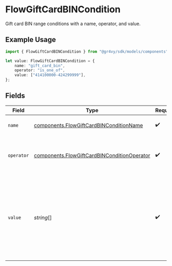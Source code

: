 # FlowGiftCardBINCondition

Gift card BIN range conditions with a name, operator, and value.

## Example Usage

```typescript
import { FlowGiftCardBINCondition } from "@gr4vy/sdk/models/components";

let value: FlowGiftCardBINCondition = {
    name: "gift_card_bin",
    operator: "is_one_of",
    value: ["414100000-424299999"],
};
```

## Fields

| Field                                                                                                                              | Type                                                                                                                               | Required                                                                                                                           | Description                                                                                                                        | Example                                                                                                                            |
| ---------------------------------------------------------------------------------------------------------------------------------- | ---------------------------------------------------------------------------------------------------------------------------------- | ---------------------------------------------------------------------------------------------------------------------------------- | ---------------------------------------------------------------------------------------------------------------------------------- | ---------------------------------------------------------------------------------------------------------------------------------- |
| `name`                                                                                                                             | [components.FlowGiftCardBINConditionName](../../models/components/flowgiftcardbinconditionname.md)                                 | :heavy_check_mark:                                                                                                                 | The type of match made for this rule.                                                                                              | gift_card_bin                                                                                                                      |
| `operator`                                                                                                                         | [components.FlowGiftCardBINConditionOperator](../../models/components/flowgiftcardbinconditionoperator.md)                         | :heavy_check_mark:                                                                                                                 | The comparison to make on the `gift_card_bin` `value`.                                                                             | is_one_of                                                                                                                          |
| `value`                                                                                                                            | *string*[]                                                                                                                         | :heavy_check_mark:                                                                                                                 | Gift card BIN range to compare with gift card numbers used in<br/>the transaction to. A gift card BIN is 9 characters long at maximum. | [<br/>"414100000-424299999"<br/>]                                                                                                  |